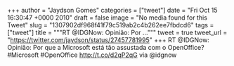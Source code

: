 
+++
author = "Jaydson Gomes"
categories = ["tweet"]
date = "Fri Oct 15 16:30:47 +0000 2010"
draft = false
image = "No media found for this Tweet"
slug = "1307902df968f41f79c519ab2c4b262ee7fbdcd6"
tags = ["tweet"]
title = """RT @IDGNow: Opinião: Por ..."""
tweet = true
tweet_url = "https://twitter.com/jaydson/status/27457781995"
+++
RT @IDGNow: Opinião: Por que a Microsoft está tão assustada com o OpenOffice? #Microsoft #OpenOffice http://t.co/d2qP2qG via @idgnow
